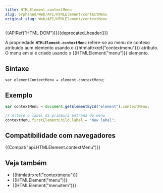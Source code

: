 ```yaml
---
title: HTMLElement.contextMenu
slug: orphaned/Web/API/HTMLElement/contextMenu
original_slug: Web/API/HTMLElement/contextMenu
---
```


{{APIRef("HTML DOM")}}{{deprecated_header()}}

A propriedade **`HTMLElement.contextMenu`** refere-se ao menu de contexo atribuído aum elemento usando o {{htmlattrxref("contextmenu")}} atributo. O menu em sí é criado usando o {{HTMLElement("menu")}} elemento.

## Sintaxe

```
var elementContextMenu = element.contextMenu;
```

## Exemplo

```js
var contextMenu = document.getElementById("element").contextMenu;

// Altere o label da primeira entrada do menu
contextMenu.firstElementChild.label = "New label";
```

## Compatibilidade com navegadores

{{Compat("api.HTMLElement.contextMenu")}}

## Veja também

- {{htmlattrxref("contextmenu")}}
- {{HTMLElement("menu")}}
- {{HTMLElement("menuitem")}}
